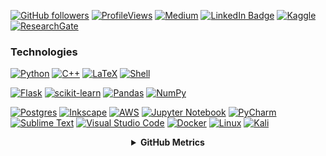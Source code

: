 [![GitHub followers](https://img.shields.io/github/followers/derhahn?label=Follow&style=social)](https://github.com/derhahn/?tab=follow)
[![ProfileViews](https://komarev.com/ghpvc/?username=derhahn&color=red&style=flat)](https://komarev.com/ghpvc/?username=derhahn)
[![Medium](https://img.shields.io/badge/Medium-12100E?style=flat&logo=medium&logoColor=white)](https://medium.com/@derhahn85)
[![LinkedIn Badge](https://img.shields.io/badge/-LinkedIn-blue?style=social&logo=Linkedin&logoColor=blue&link=https://www.linkedin.com/in/derhahn/)](https://www.linkedin.com/in/derhahn/)
[![Kaggle](https://img.shields.io/badge/Kaggle-035a7d?style=flat&logo=kaggle&logoColor=white)](https://www.kaggle.com/derhahn)
[![ResearchGate](https://img.shields.io/badge/ResearchGate-00CCBB?style=flat&logo=ResearchGate&logoColor=white)](https://www.researchgate.net/profile/Jens-Hahn-3)

### Technologies
[![Python](https://img.shields.io/static/v1?label=&message=Python&color=3776AB&logo=Python&logoColor=FFFFFF)](https://www.python.org/)
[![C++](https://img.shields.io/badge/c++-%2300599C.svg?style=flat&logo=c%2B%2B&logoColor=white)](https://isocpp.org/)
[![LaTeX](https://img.shields.io/badge/latex-%23008080.svg?style=flat&logo=latex&logoColor=white)](https://www.latex-project.org/)
[![Shell](https://img.shields.io/static/v1?label=&message=Shell&color=4EAA25&logo=GNU%20Bash&logoColor=FFFFFF)](https://www.gnu.org/)   

[![Flask](https://img.shields.io/static/v1?label=&message=Flask&color=000000&logo=Flask&logoColor=FFFFFF)](https://flask.palletsprojects.com/en/2.1.x/)
[![scikit-learn](https://img.shields.io/badge/scikit--learn-%23F7931E.svg?style=for-the-badge&logo=scikit-learn&logoColor=white)](https://scikit-learn.org/)
[![Pandas](https://img.shields.io/badge/pandas-%23150458.svg?style=for-the-badge&logo=pandas&logoColor=white)](https://pandas.pydata.org/)
[![NumPy](https://img.shields.io/badge/numpy-%23013243.svg?style=for-the-badge&logo=numpy&logoColor=white)](https://numpy.org/)


[![Postgres](https://img.shields.io/badge/postgres-%23316192.svg?style=flat&logo=postgresql&logoColor=white)](https://www.postgresql.org/)
[![Inkscape](https://img.shields.io/badge/Inkscape-e0e0e0?style=flat&logo=inkscape&logoColor=080A13)](https://inkscape.org/)
[![AWS](https://img.shields.io/badge/AWS-%23FF9900.svg?style=flat&logo=amazon-aws&logoColor=white)](https://aws.amazon.com/)
[![Jupyter Notebook](https://img.shields.io/badge/jupyter-%23FA0F00.svg?style=flat&logo=jupyter&logoColor=white)](https://jupyter.org/)
[![PyCharm](https://img.shields.io/badge/pycharm-143?style=flat&logo=pycharm&logoColor=black&color=black&labelColor=green)](https://www.jetbrains.com/pycharm/)
[![Sublime Text](https://img.shields.io/badge/sublime_text-%23575757.svg?style=flat&logo=sublime-text&logoColor=important)](https://www.sublimetext.com/)
[![Visual Studio Code](https://img.shields.io/badge/Visual%20Studio%20Code-0078d7.svg?style=flat&logo=visual-studio-code&logoColor=white)](https://code.visualstudio.com/)
[![Docker](https://img.shields.io/badge/docker-%230db7ed.svg?style=flat&logo=docker&logoColor=white)](https://www.docker.com/)
[![Linux](https://img.shields.io/badge/Linux-FCC624?style=flat&logo=linux&logoColor=black)](https://www.linux.org/)
[![Kali](https://img.shields.io/badge/Kali-268BEE?style=for-the-badge&logo=kalilinux&logoColor=white)](https://www.kali.org/)
<div align="center">
    <details>
        <summary><b>GitHub Metrics</b></summary>
    <br>
<img src="https://metrics.lecoq.io/derhahn?template=classic&isocalendar=1&followup=1&tweets=1&achievements=1&isocalendar.duration=half-year&followup.sections=repositories&followup.indepth=false&achievements.threshold=C&achievements.secrets=true&achievements.display=detailed&achievements.limit=0&achievements.ignored=follower%2C%20gister%2C%20member%2C%20forker%2C%20inspirer%2C%20influencer%2C%20worker&tweets.attachments=false&tweets.limit=2&tweets.user=derhahn&config.timezone=Europe">
    </details>
</div>

<!--
**derHahn/derHahn** is a ✨ _special_ ✨ repository because its `README.md` (this file) appears on your GitHub profile.

Here are some ideas to get you started:

- 🔭 I’m currently working on ...
- 🌱 I’m currently learning ...
- 👯 I’m looking to collaborate on ...
- 🤔 I’m looking for help with ...
- 💬 Ask me about ...
- 📫 How to reach me: ...
- 😄 Pronouns: ...
- ⚡ Fun fact: ...
-->
